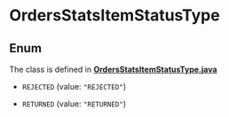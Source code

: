 

# OrdersStatsItemStatusType

## Enum

The class is defined in **[OrdersStatsItemStatusType.java](../../src/main/java/org/openapitools/model/OrdersStatsItemStatusType.java)**


* `REJECTED` (value: `"REJECTED"`)

* `RETURNED` (value: `"RETURNED"`)



